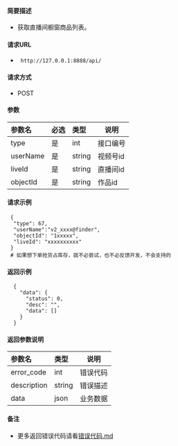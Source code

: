 
#### 简要描述

- 获取直播间橱窗商品列表。

#### 请求URL
- ` http://127.0.0.1:8888/api/`
  
#### 请求方式
- POST 

#### 参数

| 参数名       | 必选 | 类型     | 说明                   |   
|:----------|:---|:-------|----------------------|   
| type      | 是  | int    | 接口编号                 |   
| userName  | 是  | string | 视频号id                |   
| liveId    | 是  | string | 直播间id                |   
| objectId  | 是  | string | 作品id                 |   

#### 请求示例

```
 {
  "type": 67,
  "userName":"v2_xxxx@finder",
  "objectId": "1xxxxx",
  "liveId": "xxxxxxxxxx"
 } 
 # 如果想下单抢货占库存，就不必尝试，也不必反馈开发，不会支持的
```

#### 返回示例 

``` 
  {
    "data": {
      "status": 0,
      "desc": "",
      "data": []
    }
  }
```

#### 返回参数说明 

| 参数名         | 类型     | 说明   |   
|:------------|:-------|------|   
| error_code  | int    | 错误代码 |   
| description | string | 错误描述 |   
| data        | json   | 业务数据 |   

#### 备注 

- 更多返回错误代码请看[错误代码.md](../错误代码.md)








